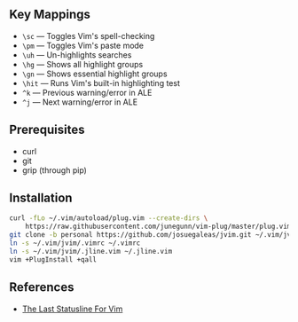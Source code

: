 ## Key Mappings
- `\sc` — Toggles Vim's spell-checking
- `\pm` — Toggles Vim's paste mode
- `\uh` — Un-highlights searches
- `\hg` — Shows all highlight groups
- `\gn` — Shows essential highlight groups
- `\hit` — Runs Vim's built-in highlighting test
- `^k` — Previous warning/error in ALE
- `^j` — Next warning/error in ALE

## Prerequisites
- curl
- git
- grip (through pip)

## Installation
```bash
curl -fLo ~/.vim/autoload/plug.vim --create-dirs \
    https://raw.githubusercontent.com/junegunn/vim-plug/master/plug.vim
git clone -b personal https://github.com/josuegaleas/jvim.git ~/.vim/jvim
ln -s ~/.vim/jvim/.vimrc ~/.vimrc
ln -s ~/.vim/jvim/.jline.vim ~/.jline.vim
vim +PlugInstall +qall
```

## References
- [The Last Statusline For Vim](https://hackernoon.com/the-last-statusline-for-vim-a613048959b2)
